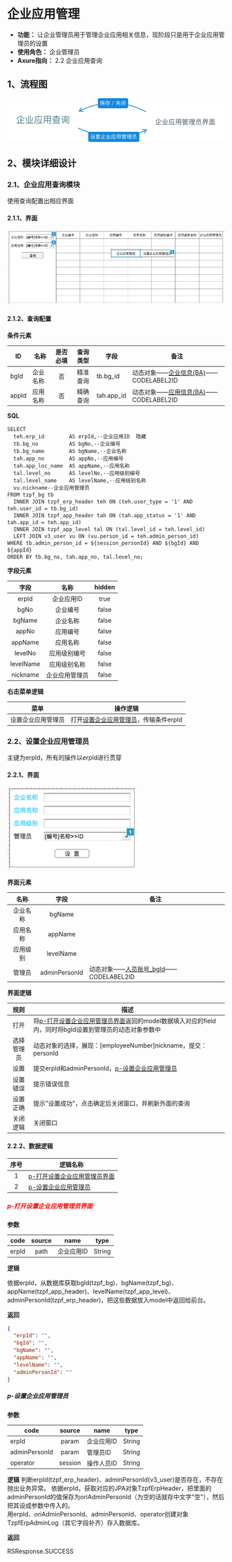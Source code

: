 # 企业应用管理
- **功能：** 让企业管理员用于管理企业应用相关信息，现阶段只是用于企业应用管理员的设置
- **使用角色：** 企业管理员
- **Axure指向：** 2.2 企业应用查询

## 1、流程图
![](./img/2/2/企业应用管理流程图.png)

## 2、模块详细设计

### 2.1、企业应用查询模块
使用查询配置出相应界面

#### 2.1.1、界面
![](./img/2/2/企业应用查询界面.png)

#### 2.1.2、查询配置
**条件元素**

|ID|名称|是否必填|查询类型|字段|备注|
|---|---|:-----:|:-----:|---|---|
|bgId|企业名称|否|精准查询|tb.bg_id|动态对象——[企业信息(BA)](dynobj/企业信息(BA).md)——CODELABEL2ID|
|appId|应用名称|否|精确查询|tah.app_id|动态对象——[应用信息(BA)](dynobj/应用信息(BA).md)——CODELABEL2ID|

**SQL**

```
SELECT
  teh.erp_id        AS erpId,--企业应用ID  隐藏
  tb.bg_no          AS bgNo,--企业编号
  tb.bg_name        AS bgName,--企业名称
  tah.app_no        AS appNo,--应用编号
  tah.app_loc_name  AS appName,--应用名称
  tal.level_no      AS levelNo,--应用级别编号
  tal.level_name    AS levelName,--应用级别名称
  vu.nickname--企业应用管理员
FROM tzpf_bg tb
  INNER JOIN tzpf_erp_header teh ON (teh.user_type = '1' AND teh.user_id = tb.bg_id)
  INNER JOIN tzpf_app_header tah ON (tah.app_status = '1' AND tah.app_id = teh.app_id)
  INNER JOIN tzpf_app_level tal ON (tal.level_id = teh.level_id)
  LEFT JOIN v3_user vu ON (vu.person_id = teh.admin_person_id)
WHERE tb.admin_person_id = ${session_personId} AND ${bgId} AND ${appId}
ORDER BY tb.bg_no, tah.app_no, tal.level_no;
```

**字段元素**

|字段|名称|hidden|
|:---:|:---:|:---:|
|erpId|企业应用ID|true|
|bgNo|企业编号|false|
|bgName|企业名称|false|
|appNo|应用编号|false|
|appName|应用名称|false|
|levelNo|应用级别编号|false|
|levelName|应用级别名称|false|
|nickname|企业应用管理员|false|

**右击菜单逻辑**

|菜单|操作逻辑|
|:---:|-----|
|设置企业应用管理员|打开[设置企业应用管理员](#22设置企业应用管理员)，传输条件erpId|

### 2.2、设置企业应用管理员
主键为erpId，所有的操作以erpId进行贯穿

#### 2.2.1、界面
![](./img/2/2/企业应用管理员界面.png)

**界面元素**

|名称|字段|备注|
|:---:|:---:|---|
|企业名称|bgName| |
|应用名称|appName| |
|应用级别|levelName| |
|管理员|adminPersonId|动态对象——[人员账号_bgId](dynobj/人员账号_bgId.md)——CODELABEL2ID|

**界面逻辑**

|规则|描述|
|:---:|---|
|打开|将[p-打开设置企业应用管理员界面](#p-打开设置企业应用管理员界面)返回的model数据填入对应的field内，同时将bgId设置到管理员的动态对象参数中|
|选择管理员|动态对象的选择，展现：[employeeNumber]nickname，提交：personId|
|设置|提交erpId和adminPersonId，[p-设置企业应用管理员](#p-设置企业应用管理员)|
|设置错误|提示错误信息|
|设置正确|提示"设置成功"，点击确定后关闭窗口，并刷新外面的查询|
|关闭逻辑|关闭窗口|

#### 2.2.2、数据逻辑
|序号|逻辑名称|
|:---:|---|
|1|[p-打开设置企业应用管理员界面](#p-打开设置企业应用管理员界面)|
|2|[p-设置企业应用管理员](#p-设置企业应用管理员)|

##### <font color=red>p-打开设置企业应用管理员界面</font>
**参数**

|code|source|name|type|
|---|:---:|---|:---:|
|erpId|path|企业应用ID|String|

**逻辑**

依据erpId，从数据库获取bgId(tzpf_bg)、bgName(tzpf_bg)、appName(tzpf_app_header)、levelName(tzpf_app_level)、
adminPersonId(tzpf_erp_header)，把这些数据放入model中返回给前台。

**返回**

```json
{
  "erpId": "",
  "bgId": "",
  "bgName": "",
  "appName": "",
  "levelName": "",
  "adminPersonId": ""
}
```

##### p-设置企业应用管理员
**参数**

|code|source|name|type|
|---|:---:|---|:---:|
|erpId|param|企业应用ID|String|
|adminPersonId|param|管理员ID|String|
|operator|session|操作人员ID|String|

**逻辑**
判断erpId(tzpf_erp_header)、adminPersonId(v3_user)是否存在，不存在抛出业务异常。
依据erpId，获取对应的JPA对象TzpfErpHeader，把里面的adminPersonId的值保存为oriAdminPersonId（为空的话就存中文字"空"），然后把其设成参数中传入的。  
用erpId、oriAdminPersonId、adminPersonId、operator创建对象TzpfErpAdminLog（其它字段补齐）存入数据库。

**返回**

RSResponse.SUCCESS
